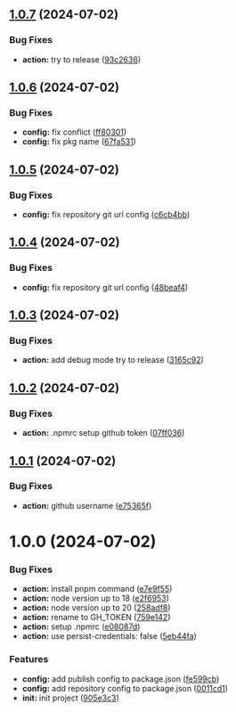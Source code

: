 ## [1.0.7](https://github.com/yingfeidai/test-for-auto-release/compare/v1.0.6...v1.0.7) (2024-07-02)


### Bug Fixes

* **action:** try to release ([93c2636](https://github.com/yingfeidai/test-for-auto-release/commit/93c2636a2a6a9e58fef51d749ad091e1e9d63e90))

## [1.0.6](https://github.com/yingfeidai/test-for-auto-release/compare/v1.0.5...v1.0.6) (2024-07-02)


### Bug Fixes

* **config:** fix conflict ([ff80301](https://github.com/yingfeidai/test-for-auto-release/commit/ff803015040e7d7cedafe125110444cb81345aa6))
* **config:** fix pkg name ([67fa531](https://github.com/yingfeidai/test-for-auto-release/commit/67fa531ede8ef620613482f7fad7bc90724ddfc9))

## [1.0.5](https://github.com/yingfeidai/test-for-auto-release/compare/v1.0.4...v1.0.5) (2024-07-02)


### Bug Fixes

* **config:** fix repository git url config ([c6cb4bb](https://github.com/yingfeidai/test-for-auto-release/commit/c6cb4bbc6a3c6041377ef6647193302167e42cb4))

## [1.0.4](https://github.com/YingfeiDai/test-for-auto-release/compare/v1.0.3...v1.0.4) (2024-07-02)


### Bug Fixes

* **config:** fix repository git url config ([48beaf4](https://github.com/YingfeiDai/test-for-auto-release/commit/48beaf4fc68fa57b72999bc1ac3d9d77755ca519))

## [1.0.3](https://github.com/YingfeiDai/test-for-auto-release/compare/v1.0.2...v1.0.3) (2024-07-02)


### Bug Fixes

* **action:** add debug mode try to release ([3165c92](https://github.com/YingfeiDai/test-for-auto-release/commit/3165c92a35b357ef645e157b5c8b41fc302f510e))

## [1.0.2](https://github.com/YingfeiDai/test-for-auto-release/compare/v1.0.1...v1.0.2) (2024-07-02)


### Bug Fixes

* **action:** .npmrc setup github token ([07ff036](https://github.com/YingfeiDai/test-for-auto-release/commit/07ff036bf6fa469a91c4d6eb15ffe5c1d49ae0d0))

## [1.0.1](https://github.com/YingfeiDai/test-for-auto-release/compare/v1.0.0...v1.0.1) (2024-07-02)


### Bug Fixes

* **action:** github username ([e75365f](https://github.com/YingfeiDai/test-for-auto-release/commit/e75365f65b7ad2047faf31ce06f735a26f8cd684))

# 1.0.0 (2024-07-02)


### Bug Fixes

* **action:** install pnpm command ([e7e9f55](https://github.com/YingfeiDai/test-for-auto-release/commit/e7e9f559f7fb1832baef410e18092ef9793107bd))
* **action:** node version up to 18 ([e2f6953](https://github.com/YingfeiDai/test-for-auto-release/commit/e2f695340e7dc3879713bfb696c69f43b1ffe60d))
* **action:** node version up to 20 ([258adf8](https://github.com/YingfeiDai/test-for-auto-release/commit/258adf841938d2bb8c767b5cc63e45a679d3c61e))
* **action:** rename to GH_TOKEN ([759e142](https://github.com/YingfeiDai/test-for-auto-release/commit/759e142881da7e4a429be7cfd4c46b8716a8bb22))
* **action:** setup .npmrc ([e08087d](https://github.com/YingfeiDai/test-for-auto-release/commit/e08087de496ded6bd1da077ba26254092b9218f4))
* **action:** use persist-credentials: false ([5eb44fa](https://github.com/YingfeiDai/test-for-auto-release/commit/5eb44fade4e9a76ce0fcd49f52729eff4920c10d))


### Features

* **config:** add publish config to package.json ([fe599cb](https://github.com/YingfeiDai/test-for-auto-release/commit/fe599cbe6c76605c3640f2cd6b16ccbdefc726d2))
* **config:** add repository config to package.json ([0011cd1](https://github.com/YingfeiDai/test-for-auto-release/commit/0011cd13359b51305249fe2fe480f296210a6676))
* **init:** init project ([905e3c3](https://github.com/YingfeiDai/test-for-auto-release/commit/905e3c36273c51f5bcebc8957ed06eef6aa9cf79))
